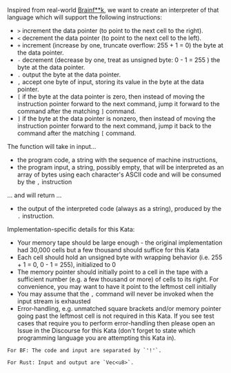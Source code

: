 Inspired from real-world [Brainf\*\*k](http://en.wikipedia.org/wiki/Brainfuck), we want to create an interpreter of that language which will support the following instructions:

* `>` increment the data pointer (to point to the next cell to the right).
* `<` decrement the data pointer (to point to the next cell to the left).
* `+` increment (increase by one, truncate overflow: 255 + 1 = 0) the byte at the data pointer.
* `-` decrement (decrease by one, treat as unsigned byte: 0 - 1 = 255 ) the byte at the data pointer.
* `.` output the byte at the data pointer.
* `,` accept one byte of input, storing its value in the byte at the data pointer.
* `[` if the byte at the data pointer is zero, then instead of moving the instruction pointer forward to the next command, jump it forward to the command after the matching `]` command.
* `]` if the byte at the data pointer is nonzero, then instead of moving the instruction pointer forward to the next command, jump it back to the command after the matching `[` command.

The function will take in input...

* the program code, a string with the sequence of machine instructions,
* the program input, a string, possibly empty, that will be interpreted as an array of bytes using each character's ASCII code and will be consumed by the `,` instruction

... and will return ...

* the output of the interpreted code (always as a string), produced by the `.` instruction.

Implementation-specific details for this Kata:

- Your memory tape should be large enough - the original implementation had 30,000 cells but a few thousand should suffice for this Kata
- Each cell should hold an unsigned byte with wrapping behavior (i.e. 255 + 1 = 0, 0 - 1 = 255), initialized to 0
- The memory pointer should initially point to a cell in the tape with a sufficient number (e.g. a few thousand or more) of cells to its right. For convenience, you may want to have it point to the leftmost cell initially
- You may assume that the `,` command will never be invoked when the input stream is exhausted
- Error-handling, e.g. unmatched square brackets and/or memory pointer going past the leftmost cell is not required in this Kata. If you see test cases that require you to perform error-handling then please open an Issue in the Discourse for this Kata (don't forget to state which programming language you are attempting this Kata in).

~~~if:bf
For BF: The code and input are separated by `'!'`.
~~~

~~~if:rust
For Rust: Input and output are `Vec<u8>`.
~~~
